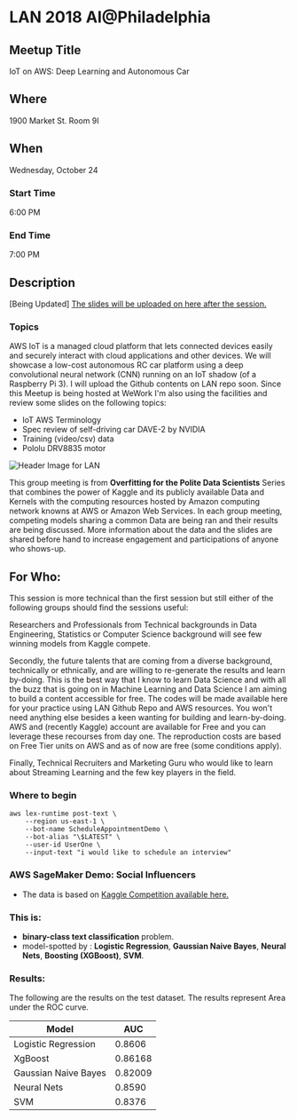 # LAN 2018 AI@Philadelphia
## Meetup Title
IoT on AWS: Deep Learning and Autonomous Car
## Where
1900 Market St. Room 9I

## When
Wednesday, October 24

### Start Time
6:00 PM
### End Time
7:00 PM
## Description
[Being Updated]
[The slides will be uploaded on here after the session.](https://github.com/lotusxai/LAN-Workshops)


### Topics
AWS IoT is a managed cloud platform that lets connected devices easily and securely interact with cloud applications and other devices. We will showcase a low-cost autonomous RC car platform using a deep convolutional neural network (CNN) running on an IoT shadow (of a Raspberry Pi 3). I will upload the Github contents on LAN repo soon.
Since this Meetup is being hosted at WeWork I'm also using the facilities and review some slides on the following topics:
* IoT AWS Terminology
* Spec review of self-driving car DAVE-2 by NVIDIA
* Training (video/csv) data
* Pololu DRV8835 motor




![Header Image for LAN ](./img/lan_overfitting.png)

This group meeting is from **Overfitting for the Polite Data Scientists** Series that combines the power of Kaggle and its publicly available Data and Kernels with the computing resources hosted by Amazon computing network knowns at AWS or Amazon Web Services. In each group meeting, competing models sharing a common Data are being ran and their results are being discussed. More information about the data and the slides are shared before hand to increase engagement and participations of anyone who shows-up.


## For Who:
This session is more technical than the first session but still either of the following groups should find the sessions useful:

Researchers and Professionals from Technical backgrounds in Data Engineering, Statistics or Computer Science background will see few winning models from Kaggle compete.

Secondly, the future talents that are coming from a diverse background, technically or ethnically, and are willing to re-generate the results and learn by-doing. This is the best way that I know to learn Data Science and with all the buzz that is going on in Machine Learning and Data Science I am aiming to build a content accessible for free. The codes will be made available here for your practice using LAN Github Repo and AWS resources. You won't need anything else besides a keen wanting for building and learn-by-doing. AWS and (recently Kaggle) account are available for Free and you can leverage these recourses from day one. The reproduction costs are based on Free Tier units on AWS and as of now are free (some conditions apply).

Finally, Technical Recruiters and Marketing Guru who would like to learn about Streaming Learning and the few key players in the field.


### Where to begin
```
aws lex-runtime post-text \
    --region us-east-1 \
    --bot-name ScheduleAppointmentDemo \
    --bot-alias "\$LATEST" \
    --user-id UserOne \
    --input-text "i would like to schedule an interview"
```


### AWS SageMaker Demo: Social Influencers
 - The data is based on [Kaggle Competition available here.](https://www.kaggle.com/c/predict-who-is-more-influential-in-a-social-network)

### This is:

 - **binary-class text classification** problem.
 - model-spotted by : **Logistic Regression**, **Gaussian Naive Bayes**, **Neural Nets**, **Boosting (XGBoost)**, **SVM**.

### Results:
 The following are the results on the test dataset. The results represent Area under the ROC curve.

| Model  | AUC |
| ------------- | ------------- |
| Logistic Regression  | 0.8606  |
| XgBoost  | 0.86168 |
| Gaussian Naive Bayes  | 0.82009  |
| Neural Nets  | 0.8590 |
| SVM  | 0.8376  |
